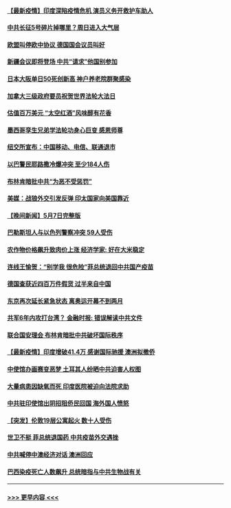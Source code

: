 #### [【最新疫情】印度深陷疫情危机 演员义务开救护车助人](../pages/prog202/a103113773.md?t=05090101) 
#### [中共长征5号碎片掉哪里？周日进入大气层](../pages/prog202/a103113763.md?t=05090101) 
#### [欧盟叫停欧中协议 德国国会议员叫好](../pages/prog202/a103113716.md?t=05090101) 
#### [新疆会议即将登场 中共“请求”他国别参加](../pages/prog202/a103113559.md?t=05090101) 
#### [日本大阪单日50死创新高 神户养老院群聚感染](../pages/prog202/a103113496.md?t=05090101) 
#### [加拿大三级政府要员祝贺世界法轮大法日](../pages/prog202/a103113475.md?t=05090101) 
#### [估值百万美元 “太空红酒”风味醇有花香](../pages/prog202/a103113522.md?t=05090101) 
#### [墨西哥孪生兄弟学法轮功身心巨变 感恩师尊](../pages/prog202/a103113527.md?t=05090101) 
#### [纽交所宣布：中国移动、电信、联通退市](../pages/prog202/a103113504.md?t=05090101) 
#### [以巴警民耶路撒冷爆冲突 至少184人伤](../pages/prog202/a103113474.md?t=05090101) 
#### [布林肯暗批中共“为恶不受惩罚”](../pages/prog202/a103113478.md?t=05090101) 
#### [美媒：战狼外交引发反弹 印太国家向美国靠近](../pages/prog202/a103113477.md?t=05090101) 
#### [【晚间新闻】5月7日完整版](../pages/prog202/a103113422.md?t=05090101) 
#### [巴勒斯坦人与以色列警察冲突 59人受伤](../pages/prog202/a103113260.md?t=05090101) 
#### [农作物价格飙升致肉价上涨 经济学家: 好在大米稳定](../pages/prog202/a103112937.md?t=05090101) 
#### [连线王愉贺：“别学我 很危险”菲总统退回中共国产疫苗](../pages/prog202/a103112448.md?t=05090101) 
#### [德国查获近四百万件假货 过半来自中国](../pages/prog202/a103111575.md?t=05090101) 
#### [东京再次延长紧急状态 离奥运开幕不到两月](../pages/prog202/a103113291.md?t=05090101) 
#### [共军6年内攻打台湾？ 金融时报: 错误解读中共文件](../pages/prog202/a103113200.md?t=05090101) 
#### [联合国安理会 布林肯暗批中共破坏国际秩序](../pages/prog202/a103113274.md?t=05090101) 
#### [【最新疫情】印度增破41.4万 感谢国际驰援 澳洲拟撤侨](../pages/prog202/a103113055.md?t=05090101) 
#### [中使馆办画赛变恶梦 土耳其人纷晒中共迫害人权图](../pages/prog202/a103113201.md?t=05090101) 
#### [大量病患因缺氧而死 印度医院被迫向法院求助](../pages/prog202/a103112931.md?t=05090101) 
#### [中共驻印使馆出阴招阻侨民回国 海外国人愤怒](../pages/prog202/a103113050.md?t=05090101) 
#### [【突发】伦敦19层公寓起火 数十人受伤](../pages/prog202/a103113096.md?t=05090101) 
#### [世卫不挺 菲总统退国药 中共疫苗外交遇挫](../pages/prog202/a103113071.md?t=05090101) 
#### [中共喊停中澳经济对话 澳洲回应](../pages/prog202/a103113069.md?t=05090101) 
#### [巴西染疫死亡人数飙升 总统暗指与中共生物战有关](../pages/prog202/a103112927.md?t=05090101) 

----
#### [ >>> 更早内容 <<< ](../indexes/prog202-earlier.md)
